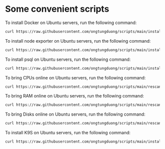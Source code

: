 # Some convenient scripts

To install Docker on Ubuntu servers, run the following command:

```bash
curl https://raw.githubusercontent.com/ongtungduong/scripts/main/install-docker.sh | bash
```

To install node exporter on Ubuntu servers, run the following command:

```bash
curl https://raw.githubusercontent.com/ongtungduong/scripts/main/install-node-exporter.sh | bash
```

To install psql on Ubuntu servers, run the following command:

```bash
curl https://raw.githubusercontent.com/ongtungduong/scripts/main/install-psql.sh | bash
```

To bring CPUs online on Ubuntu servers, run the following command:

```bash
curl https://raw.githubusercontent.com/ongtungduong/scripts/main/rescan-cpu.sh | bash
```

To bring RAM online on Ubuntu servers, run the following command:

```bash
curl https://raw.githubusercontent.com/ongtungduong/scripts/main/rescan-ram.sh | bash
```

To bring Disks online on Ubuntu servers, run the following command:

```bash
curl https://raw.githubusercontent.com/ongtungduong/scripts/main/rescan-disk.sh | bash
```

To install K9S on Ubuntu servers, run the following command:

```bash
curl https://raw.githubusercontent.com/ongtungduong/scripts/main/install-k9s.sh | bash
```

